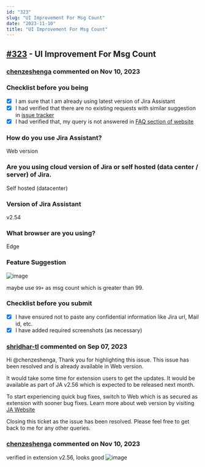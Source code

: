 ```yaml
---
id: "323"
slug: "UI Improvement For Msg Count"
date: "2023-11-10"
title: "UI Improvement For Msg Count"
---
```



## [#323](https://github.com/shridhar-tl/jira-assistant/issues/323) - UI Improvement For Msg Count

### [chenzeshenga](https://github.com/chenzeshenga) commented on Nov 10, 2023

### Checklist before you being

- [X] I am sure that I am already using latest version of Jira Assistant
- [X] I had verified that there are no existing requests with similar suggestion in [issue tracker](https://github.com/shridhar-tl/jira-assistant/issues)
- [X] I had verified that, my query is not answered in [FAQ section of website](https://www.jiraassistant.com/faq)

### How do you use Jira Assistant?

Web version

### Are you using cloud version of Jira or self hosted (data center / server) of Jira.

Self hosted (datacenter)

### Version of Jira Assistant

v2.54

### What browser are you using?

Edge

### Feature Suggestion

![image](https://github.com/shridhar-tl/jira-assistant/assets/19517175/59f61162-8223-4f29-a1b8-7698c24032d1)

maybe use `99+` as msg count which is greater than 99.

### Checklist before you submit

- [X] I have ensured not to paste any confidential information like Jira url, Mail id, etc.
- [X] I have added required screenshots (as necessary)

### [shridhar-tl](https://github.com/shridhar-tl) commented on Sep 07, 2023

Hi @chenzeshenga, Thank you for highlighting this issue. This issue has been resolved and is already available in Web version.

It would take some time for extension users to get the updates. It would be available as part of JA v2.56 which is expected to be released next month.

To start experiencing quick bug fixes, switch to Web which is as secured as extension with sooner bug fixes.
Learn more about web version by visiting [JA Website](https://www.jiraassistant.com/why-web-version/)

Closing this ticket as the issue has been resolved. Please feel free to get back to me for any other queries.

### [chenzeshenga](https://github.com/chenzeshenga) commented on Nov 10, 2023

verified in extension v2.56, looks good
![image](https://github.com/shridhar-tl/jira-assistant/assets/19517175/1d604bec-1d7d-4b38-8615-3f37cca65138)


